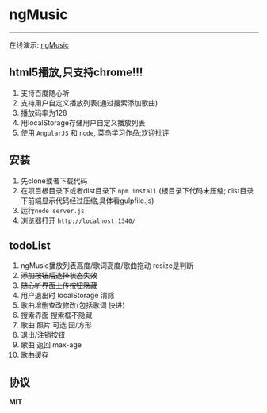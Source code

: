 # ngMusic
---------

在线演示: [ngMusic](http://ngmusic.coding.io/)

## html5播放,只支持chrome!!!

1. 支持百度随心听
2. 支持用户自定义播放列表(通过搜索添加歌曲)
3. 播放码率为128
4. 用localStorage存储用户自定义播放列表
5. 使用 `AngularJS` 和 `node`, 菜鸟学习作品;欢迎批评


## 安装
1. 先clone或者下载代码
2. 在项目根目录下或者dist目录下 `npm install` (根目录下代码未压缩; dist目录下前端显示代码经过压缩,具体看gulpfile.js)
3. 运行`node server.js`
4. 浏览器打开 `http://localhost:1340/`


## todoList
1. ngMusic播放列表高度/歌词高度/歌曲拖动 resize是判断
2. ~~添加按钮后选择状态失效~~
3. ~~随心听界面上传按钮隐藏~~
4. 用户退出时 localStorage 清除
5. 歌曲增删查改修改(包括歌词 快进)
6. 搜索界面 搜索框不隐藏
7. 歌曲 照片 可选 园/方形
8. 退出/注销按钮
9. 歌曲 返回 max-age
10. 歌曲缓存

## 协议
**MIT**